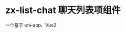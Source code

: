 # zx-list-chat 聊天列表项组件

一个基于 uni-app、Vue3 <script setup> 语法开发的高兼容性聊天列表项组件，适配 H5、小程序、App。可嵌入于 zx-list 组件中，支持头像、群头像、角标、时间、草稿、跳转等功能，适合自定义各类聊天/会话列表场景。

## ✨ 组件特性
- 支持多端（H5、App、各类小程序）
- 可插入 zx-list 作为聊天项
- 支持单人/群头像、角标、时间、草稿、跳转等
- 事件丰富，便于扩展
- 不依赖浏览器特有 DOM
- 使用 Vue3 <script setup> 语法

## 📦 属性（Props）
| 属性名         | 类型            | 默认值   | 说明                         |
|----------------|----------------|----------|------------------------------|
| title          | String         | ''       | 标题                         |
| note           | String         | ''       | 描述/最后一条消息            |
| clickable      | Boolean        | false    | 是否开启点击反馈             |
| link           | Boolean/String | false    | 是否跳转/跳转类型            |
| to             | String         | ''       | 跳转目标页面                 |
| badgeText      | String/Number  | ''       | 角标内容/未读数/dot          |
| badgePositon   | String         | 'right'  | 角标位置 left/right          |
| time           | String         | ''       | 右侧时间                     |
| avatarCircle   | Boolean        | false    | 是否圆形头像                 |
| avatar         | String         | ''       | 头像地址                     |
| avatarList     | Array          | []       | 群头像组（[{url:''}]）        |

## 🧲 事件（Events）
| 事件名         | 说明           | 回调参数 |
|----------------|----------------|----------|
| click          | 点击项时触发   | {data}   |

## 🧩 插槽（Slots）
- header：自定义头像右侧内容
- 默认插槽：自定义右侧内容（如时间、角标等）

## 🛠️ 平台兼容性
- H5
- App（iOS/Android）
- 微信/支付宝/百度/抖音/QQ/快手等主流小程序

## 🚀 基础用法
```vue
<template>
  <zx-list>
    <zx-list-chat title="张三" note="你好" time="12:00" avatar="https://cdn.uviewui.com/uview/common/logo.png" />
    <zx-list-chat title="群聊" note="[草稿]hello" :avatar-list="groupAvatars" />
    <zx-list-chat title="未读" note="新消息" badge-text="8" clickable @click="onChatClick" />
  </zx-list>
</template>

<script setup>
import zxList from '@/components/zx-list/zx-list.vue'
import zxListChat from '@/components/zx-list-chat/zx-list-chat.vue'
const groupAvatars = [
  { url: 'https://cdn.uviewui.com/uview/common/logo.png' },
  { url: 'https://cdn.uviewui.com/uview/common/logo.png' }
]
function onChatClick(e) {
  // 处理点击
}
</script>
```

## 🌈 插槽自定义内容
```vue
<zx-list-chat title="自定义右侧">
  <template #default>
    <text>自定义内容</text>
  </template>
</zx-list-chat>
```

## 🎯 跳转用法
```vue
<zx-list-chat title="跳转会话" link="navigateTo" to="/pages/chat/detail" clickable />
```

## 💡 注意事项
- 需配合 zx-list 组件使用，便于统一列表风格。
- 组件已使用 <script setup> 语法，推荐配合 Vue3/uni-app3 项目使用。
- nvue 平台下部分属性/事件才生效，详见 uni-app 官方文档。

---
如需更复杂的聊天项样式，建议配合自定义插槽或样式扩展。 